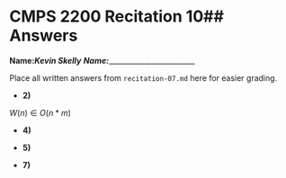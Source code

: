 # CMPS 2200 Recitation 10## Answers

**Name:**_______Kevin Skelly______
**Name:**_________________________


Place all written answers from `recitation-07.md` here for easier grading.



- **2)**

$W(n) \in O(n*m)$
- **4)**

- **5)**

- **7)**
